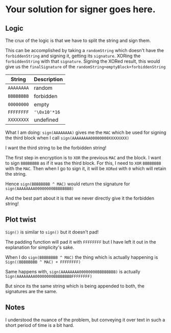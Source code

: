 # Your solution for signer goes here.

## Logic
The crux of the logic is that we have to split the string and sign them.

This can be accomplished by taking a `randomString` which doesn't have the `forbiddenString` and signing it, getting its `signature`. XORing the `forbiddenString` with that `signature`. Signing the XORed result, this would give us the `finalSignature` of the `randomString+emptyBlock+forbiddenString` 

|    String       | Description |
| --------------- | ----------- |
| `AAAAAAAA`      | random      |
| `BBBBBBBB`      | forbidden   |
| `00000000`      | empty       |
| `FFFFFFFF`      | `'\0x10'*16`|
| `XXXXXXXX`      | undefined   |

What I am doing:
`sign(AAAAAAAA)` gives me the `MAC` which be used for signing the third block when I call `sign(AAAAAAAA00000000XXXXXXXX)`

I want the third string to be the forbidden string!

The first step in encryption is to `XOR` the previous `MAC` and the block. I want to sign `BBBBBBBB` as if it was the third block. For this, I need to `XOR` `BBBBBBBB` with the `MAC`. Then when I go to sign it, it will be `XORed` with `0` which will retain the string.

Hence `sign(BBBBBBBB ^ MAC)` would return the signature for `sign(AAAAAAAA00000000BBBBBBBB)`

And the best part about it is that we never directly give it the forbidden string!

## Plot twist
`Sign()` is similar to `sign()` but it doesn't pad!

The padding function will pad it with `FFFFFFFF` but I have left it out in the explanation for simplicity's sake.

When I do `sign(BBBBBBBB ^ MAC)` the thing which is actually happening is `Sign((BBBBBBBB ^ MAC) + FFFFFFFF)`

Same happens with, `sign(AAAAAAAA00000000BBBBBBBB)` is actually `Sign(AAAAAAAA00000000BBBBBBBBFFFFFFFF)`

But since its the same string which is being appended to both, the signatures are the same.

## Notes
I understood the nuance of the problem, but conveying it over text in such a short period of time is a bit hard.